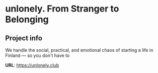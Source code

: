 # unlonely. From Stranger to Belonging

## Project info
We handle the social, practical, and emotional chaos of starting a life in Finland — so you don't have to

**URL**: https://unlonely.club

